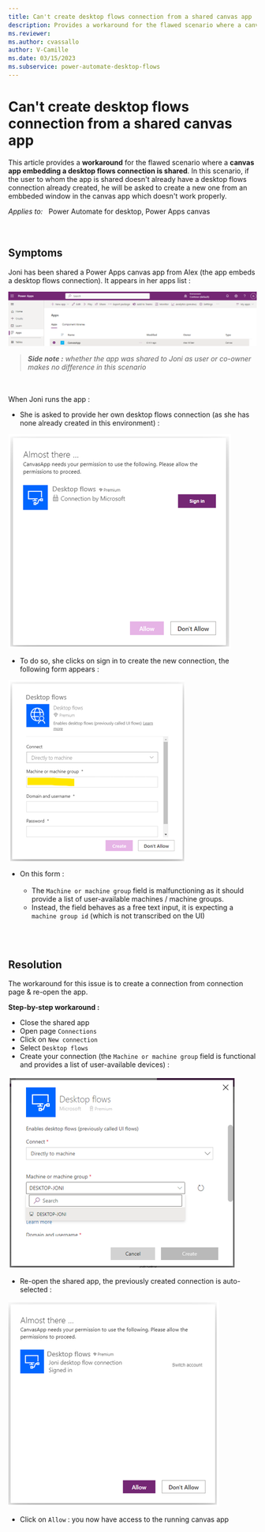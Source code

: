 ```yaml
---
title: Can't create desktop flows connection from a shared canvas app
description: Provides a workaround for the flawed scenario where a canvas app embedding a desktop flows connection is shared
ms.reviewer: 
ms.author: cvassallo
author: V-Camille
ms.date: 03/15/2023
ms.subservice: power-automate-desktop-flows
---
```

# Can't create desktop flows connection from a shared canvas app

This article provides a **workaround** for the flawed scenario where a **canvas app embedding a desktop flows connection is shared**. In this scenario, if the user to whom the app is shared doesn't already have a desktop flows connection already created, he will be asked to create a new one from an embbeded window in the canvas app which doesn't work properly.

_Applies to:_ &nbsp; Power Automate for desktop, Power Apps canvas
<br><br><br>

## Symptoms

Joni has been shared a Power Apps canvas app from Alex (the app embeds a desktop flows connection). It appears in her apps list : 

![list apps](media/cannot-create-desktop-flow-connection-from-a-shared-canvas-app/1-TSG-list-app.png)

>***Side note :** whether the app was shared to Joni as user or co-owner makes no difference in this scenario*


<br><br>
When Joni runs the app :
<br>
- She is asked to provide her own desktop flows connection (as she has none already created in this environment) : 

![provide desktop flows connection](media/cannot-create-desktop-flow-connection-from-a-shared-canvas-app/2-TSG-provide-connection.png)

- To do so, she clicks on sign in to create the new connection, the following form appears :

![broken desktop flows connection creation form](media/cannot-create-desktop-flow-connection-from-a-shared-canvas-app/3-TSG-faulty-form.png)

- On this form : <br><br>
   - The `Machine or machine group` field is malfunctioning as it should provide a list of user-available machines / machine groups.
   - Instead, the field behaves as a free text input, it is expecting a `machine group id` (which is not transcribed on the UI)

<br><br>
## Resolution

The workaround for this issue is to create a connection from connection page & re-open the app.

**Step-by-step workaround :**
- Close the shared app
- Open page `Connections`
- Click on `New connection`
- Select `Desktop flows`
- Create your connection (the `Machine or machine group` field is functional and provides a list of user-available devices) :
 
![healthy desktop flows connection creation form](media/cannot-create-desktop-flow-connection-from-a-shared-canvas-app/4-TSG-healthy-form.png)

- Re-open the shared app, the previously created connection is auto-selected :

![select connection](media/cannot-create-desktop-flow-connection-from-a-shared-canvas-app/5-TSG-select-connection.png)
- Click on `Allow` : you now have access to the running canvas app

